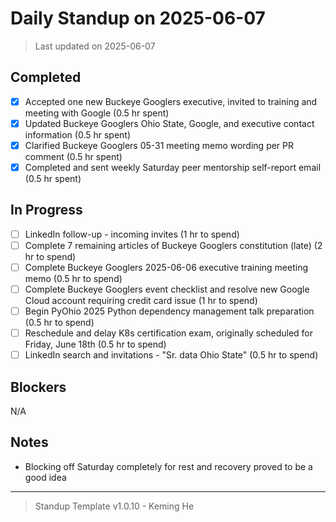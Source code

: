 # Daily Standup on 2025-06-07

> Last updated on 2025-06-07

## Completed

- [x] Accepted one new Buckeye Googlers executive, invited to training and meeting with Google (0.5 hr spent)
- [x] Updated Buckeye Googlers Ohio State, Google, and executive contact information (0.5 hr spent)
- [x] Clarified Buckeye Googlers 05-31 meeting memo wording per PR comment (0.5 hr spent)
- [x] Completed and sent weekly Saturday peer mentorship self-report email (0.5 hr spent)

## In Progress

- [ ] LinkedIn follow-up - incoming invites (1 hr to spend)
- [ ] Complete 7 remaining articles of Buckeye Googlers constitution (late) (2 hr to spend)
- [ ] Complete Buckeye Googlers 2025-06-06 executive training meeting memo (0.5 hr to spend)
- [ ] Complete Buckeye Googlers event checklist and resolve new Google Cloud account requiring credit card issue (1 hr to spend)
- [ ] Begin PyOhio 2025 Python dependency management talk preparation (0.5 hr to spend)
- [ ] Reschedule and delay K8s certification exam, originally scheduled for Friday, June 18th (0.5 hr to spend)
- [ ] LinkedIn search and invitations - "Sr. data Ohio State" (0.5 hr to spend)

## Blockers

N/A

## Notes

- Blocking off Saturday completely for rest and recovery proved to be a good idea

---

> Standup Template v1.0.10 - Keming He
